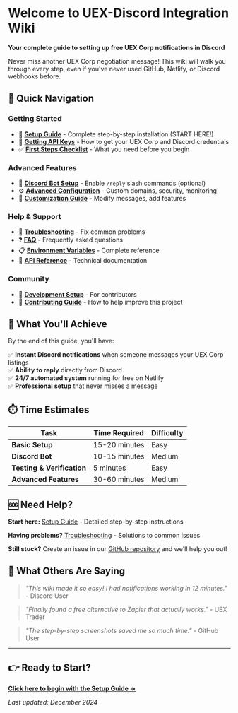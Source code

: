 # Welcome to UEX-Discord Integration Wiki

**Your complete guide to setting up free UEX Corp notifications in Discord**

Never miss another UEX Corp negotiation message! This wiki will walk you through every step, even if you've never used GitHub, Netlify, or Discord webhooks before.

## 🚀 Quick Navigation

### **Getting Started**
- 📖 **[Setup Guide](Setup-Guide)** - Complete step-by-step installation (START HERE!)
- 🔑 **[Getting API Keys](Getting-API-Keys)** - How to get your UEX Corp and Discord credentials
- ✅ **[First Steps Checklist](First-Steps-Checklist)** - What you need before you begin

### **Advanced Features**
- 🤖 **[Discord Bot Setup](Discord-Bot-Setup)** - Enable `/reply` slash commands (optional)
- ⚙️ **[Advanced Configuration](Advanced-Configuration)** - Custom domains, security, monitoring
- 🎨 **[Customization Guide](Customization-Guide)** - Modify messages, add features

### **Help & Support**
- 🔧 **[Troubleshooting](Troubleshooting)** - Fix common problems
- ❓ **[FAQ](FAQ)** - Frequently asked questions
- 📋 **[Environment Variables](Environment-Variables)** - Complete reference
- 🔌 **[API Reference](API-Reference)** - Technical documentation

### **Community**
- 🧪 **[Development Setup](Development-Setup)** - For contributors
- 📝 **[Contributing Guide](Contributing-Guide)** - How to help improve this project

## 🎯 What You'll Achieve

By the end of this guide, you'll have:

✅ **Instant Discord notifications** when someone messages your UEX Corp listings  
✅ **Ability to reply** directly from Discord  
✅ **24/7 automated system** running for free on Netlify  
✅ **Professional setup** that never misses a message  

## ⏱️ Time Estimates

| Task | Time Required | Difficulty |
|------|---------------|------------|
| **Basic Setup** | 15-20 minutes | Easy |
| **Discord Bot** | 10-15 minutes | Medium |
| **Testing & Verification** | 5 minutes | Easy |
| **Advanced Features** | 30-60 minutes | Medium |

## 🆘 Need Help?

**Start here:** [Setup Guide](Setup-Guide) - Detailed step-by-step instructions

**Having problems?** [Troubleshooting](Troubleshooting) - Solutions to common issues

**Still stuck?** Create an issue in our [GitHub repository](https://github.com/jenkor/UEX-Discord-Integration/issues) and we'll help you out!

## 📱 What Others Are Saying

> *"This wiki made it so easy! I had notifications working in 12 minutes."* - Discord User

> *"Finally found a free alternative to Zapier that actually works."* - UEX Trader

> *"The step-by-step screenshots saved me so much time."* - GitHub User

---

## 👉 Ready to Start?

**[Click here to begin with the Setup Guide →](Setup-Guide)**

*Last updated: December 2024* 